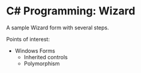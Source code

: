 # C# Programming: Wizard

A sample Wizard form with several steps.

Points of interest:

* Windows Forms
  * Inherited controls
  * Polymorphism
